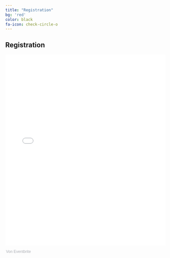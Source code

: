 ```yaml
---
title: "Registration"
bg: 'red'
color: black
fa-icon: check-circle-o
---
```


## Registration

<div style="width:100%; text-align:left;"><iframe src="//eventbrite.de/tickets-external?eid=35216090274&ref=etckt" frameborder="0" height="600" width="100%" vspace="0" hspace="0" marginheight="5" marginwidth="5" scrolling="auto" allowtransparency="true"></iframe><div style="font-family:Helvetica, Arial; font-size:12px; padding:10px 0 5px; margin:2px; width:100%; text-align:left;" ><a class="powered-by-eb" style="color: #ADB0B6; text-decoration: none;" target="_blank" href="http://www.eventbrite.de/">Von Eventbrite</a></div></div>
